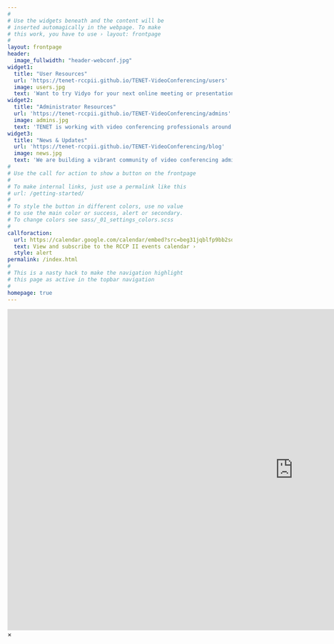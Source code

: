 ```yaml
---
#
# Use the widgets beneath and the content will be
# inserted automagically in the webpage. To make
# this work, you have to use › layout: frontpage
#
layout: frontpage
header:
  image_fullwidth: "header-webconf.jpg"
widget1:
  title: "User Resources"
  url: 'https://tenet-rccpii.github.io/TENET-VideoConferencing/users'
  image: users.jpg
  text: 'Want to try Vidyo for your next online meeting or presentation? Trying to connect but getting stuck? The team at TENET is working hard to develop resources that will answer all your questions. Learn more here...'
widget2:
  title: "Administrator Resources"
  url: 'https://tenet-rccpii.github.io/TENET-VideoConferencing/admins'
  image: admins.jpg
  text: 'TENET is working with video conferencing professionals around the world, to help administrators at institutions provide better support to end users. Please read more here...'
widget3:
  title: "News & Updates"
  url: 'https://tenet-rccpii.github.io/TENET-VideoConferencing/blog'
  image: news.jpg
  text: 'We are building a vibrant community of video conferencing administrators, users, and support staff across South Africa. Learn about training opportunities, new resources, and updates. We also want to hear from you about your Vidyo experience. Read our blog.'
#
# Use the call for action to show a button on the frontpage
#
# To make internal links, just use a permalink like this
# url: /getting-started/
#
# To style the button in different colors, use no value
# to use the main color or success, alert or secondary.
# To change colors see sass/_01_settings_colors.scss
#
callforaction:
  url: https://calendar.google.com/calendar/embed?src=beg31jqblfp9bb2sd8eba2fpgs%40group.calendar.google.com&ctz=Africa%2FJohannesburg
  text: View and subscribe to the RCCP II events calendar ›
  style: alert
permalink: /index.html
#
# This is a nasty hack to make the navigation highlight
# this page as active in the topbar navigation
#
homepage: true
---
```


<div id="videoModal" class="reveal-modal large" data-reveal="">
  <div class="flex-video widescreen vimeo" style="display: block;">
    <iframe width="1280" height="720" src="https://www.youtube.com/embed/3b5zCFSmVvU" frameborder="0" allowfullscreen></iframe>
  </div>
  <a class="close-reveal-modal">&#215;</a>
</div>
